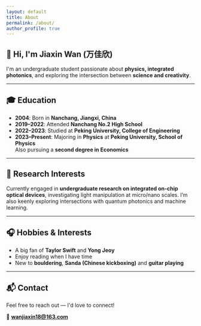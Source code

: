 ```yaml
---
layout: default
title: About
permalink: /about/
author_profile: true
---
```


## 👋 Hi, I'm Jiaxin Wan (万佳欣)

I'm an undergraduate student passionate about **physics, integrated photonics**, and exploring the intersection between **science and creativity**.

---

## 🎓 Education

- **2004**: Born in **Nanchang, Jiangxi, China**
- **2019–2022**: Attended **Nanchang No.2 High School**
- **2022–2023**: Studied at **Peking University, College of Engineering**
- **2023–Present**: Majoring in **Physics** at **Peking University, School of Physics**  
  Also pursuing a **second degree in Economics**

---

## 🔬 Research Interests

Currently engaged in **undergraduate research on integrated on-chip optical devices**, investigating light manipulation at micro/nano scales. I’m also keenly exploring intersections with quantum photonics and machine learning.

---

## 🎧 Hobbies & Interests

- A big fan of **Taylor Swift** and **Yong Jeoy**
- Enjoy reading when I have time
- New to **bouldering**,  **Sanda (Chinese kickboxing)** and **guitar playing**

---

## 📬 Contact

Feel free to reach out — I'd love to connect!

📧 **wanjiaxin18@163.com**
